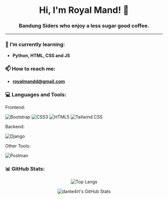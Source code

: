 <h1 align="center">Hi, I'm Royal Mand! 👋</h1>
<h3 align="center">Bandung Siders who enjoy a less sugar good coffee.</h3>

---

### 🌱 I’m currently learning:
- **Python, HTML, CSS and JS**

### 📫 How to reach me:
- **royalmandd@gmail.com**

### 💻 Languages and Tools:
Frontend:
<p align="left"> <img src="https://img.shields.io/badge/-Bootstrap-%23563D7C?style=flat&logo=bootstrap&logoColor=white" alt="Bootstrap"/> <img src="https://img.shields.io/badge/-CSS3-%231572B6?style=flat&logo=css3&logoColor=white" alt="CSS3"/> <img src="https://img.shields.io/badge/-HTML5-%23E34F26?style=flat&logo=html5&logoColor=white" alt="HTML5"/> <img src="https://img.shields.io/badge/-Tailwind_CSS-%2338B2AC?style=flat&logo=tailwindcss&logoColor=white" alt="Tailwind CSS"/> </p>
Backend:
<p align="left"> <img src="https://img.shields.io/badge/-Django-%23092E20?style=flat&logo=django&logoColor=white" alt="Django"/> </p>
Other Tools:
<p align="left"> <img src="https://img.shields.io/badge/-Postman-%23FF6C37?style=flat&logo=postman&logoColor=white" alt="Postman"/></p>

### 📊 GitHub Stats:

<p align="center">
  <img src="https://github-readme-stats.vercel.app/api/top-langs/?username=dante4rt&theme=algolia&layout=compact" alt="Top Langs"/>
</p>

<p align="center">
  <img src="https://github-readme-stats.vercel.app/api?username=dante4rt&show_icons=true&theme=algolia" alt="dante4rt's GitHub Stats"/>
</p>
<!---
royalmand/royalmand is a ✨ special ✨ repository because its `README.md` (this file) appears on your GitHub profile.
You can click the Preview link to take a look at your changes.
--->
